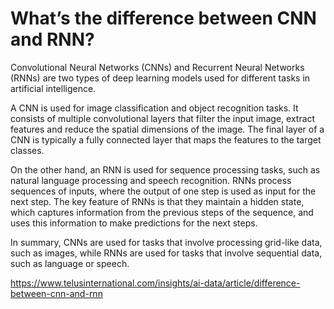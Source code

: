 # What’s the difference between CNN and RNN?

Convolutional Neural Networks (CNNs) and Recurrent Neural Networks (RNNs) are two types of deep learning models used for different tasks in artificial intelligence.

A CNN is used for image classification and object recognition tasks. It consists of multiple convolutional layers that filter the input image, extract features and reduce the spatial dimensions of the image. The final layer of a CNN is typically a fully connected layer that maps the features to the target classes.

On the other hand, an RNN is used for sequence processing tasks, such as natural language processing and speech recognition. RNNs process sequences of inputs, where the output of one step is used as input for the next step. The key feature of RNNs is that they maintain a hidden state, which captures information from the previous steps of the sequence, and uses this information to make predictions for the next steps.

In summary, CNNs are used for tasks that involve processing grid-like data, such as images, while RNNs are used for tasks that involve sequential data, such as language or speech.


https://www.telusinternational.com/insights/ai-data/article/difference-between-cnn-and-rnn


